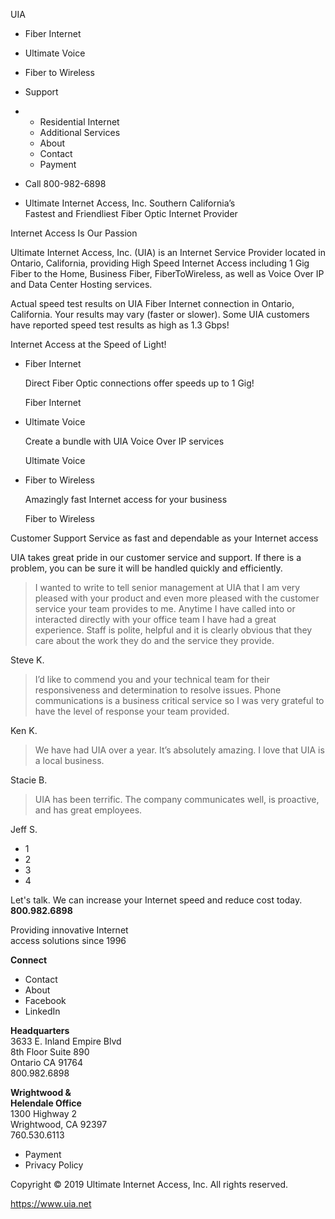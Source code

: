 UIA

*   Fiber Internet
*   Ultimate Voice
*   Fiber to Wireless
*   Support
*   *   Residential Internet
    *   Additional Services
    *   About
    *   Contact
    *   Payment
*   Call 800-982-6898

*   Ultimate Internet Access, Inc. Southern California’s Fastest and Friendliest Fiber Optic Internet Provider

Internet Access Is Our Passion

Ultimate Internet Access, Inc. (UIA) is an Internet Service Provider located in Ontario, California, providing High Speed Internet Access including 1 Gig Fiber to the Home, Business Fiber, FiberToWireless, as well as Voice Over IP and Data Center Hosting services.

Actual speed test results on UIA Fiber Internet connection in Ontario, California. Your results may vary (faster or slower). Some UIA customers have reported speed test results as high as 1.3 Gbps!

Internet Access at the Speed of Light!

*   Fiber Internet
    
    Direct Fiber Optic connections offer speeds up to 1 Gig!
    
    Fiber Internet
*   Ultimate Voice
    
    Create a bundle with UIA Voice Over IP services
    
    Ultimate Voice
*   Fiber to Wireless
    
    Amazingly fast Internet access for your business
    
    Fiber to Wireless

Customer Support Service as fast and dependable as your Internet access

UIA takes great pride in our customer service and support. If there is a problem, you can be sure it will be handled quickly and efficiently.

> I wanted to write to tell senior management at UIA that I am very pleased with your product and even more pleased with the customer service your team provides to me. Anytime I have called into or interacted directly with your office team I have had a great experience. Staff is polite, helpful and it is clearly obvious that they care about the work they do and the service they provide.

Steve K.

> I’d like to commend you and your technical team for their responsiveness and determination to resolve issues. Phone communications is a business critical service so I was very grateful to have the level of response your team provided.

Ken K.

> We have had UIA over a year. It’s absolutely amazing. I love that UIA is a local business.

Stacie B.

> UIA has been terrific. The company communicates well, is proactive, and has great employees.

Jeff S.

*   1
*   2
*   3
*   4

Let's talk. We can increase your Internet speed and reduce cost today. **800.982.6898**

Providing innovative Internet  
access solutions since 1996

**Connect**  

*   Contact
*   About
*   Facebook
*   LinkedIn

**Headquarters**  
3633 E. Inland Empire Blvd  
8th Floor Suite 890  
Ontario CA 91764  
800.982.6898

**Wrightwood &  
Helendale Office**  
1300 Highway 2  
Wrightwood, CA 92397  
760.530.6113

*   Payment
*   Privacy Policy

Copyright © 2019 Ultimate Internet Access, Inc. All rights reserved.

https://www.uia.net